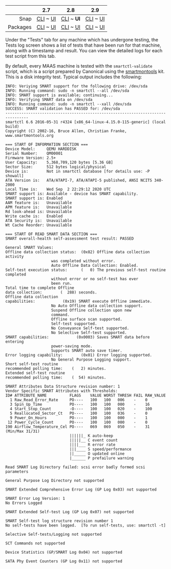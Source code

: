 <!-- deb-2-7-cli
||2.7|2.8|2.9|
|-----:|:-----:|:-----:|:-----:|
|Snap|[CLI](/t/test-logs-snap-2-7-cli/3126) ~ [UI](/t/test-logs-snap-2-7-ui/3127)|[CLI](/t/test-logs-snap-2-8-cli/3128) ~ [UI](/t/test-logs-snap-2-8-ui/3129)|[CLI](/t/test-logs-snap-2-9-cli/3130) ~ [UI](/t/test-logs-snap-2-9-ui/3131)|
|Packages|**CLI** ~ [UI](/t/test-logs-deb-2-7-ui/3133)|[CLI](/t/test-logs-deb-2-8-cli/3134) ~ [UI](/t/test-logs-deb-2-8-ui/3135)|[CLI](/t/test-logs-deb-2-9-cli/3136) ~ [UI](/t/test-logs-deb-2-9-ui/3137)|
 deb-2-7-cli -->

<!-- deb-2-7-ui
||2.7|2.8|2.9|
|-----:|:-----:|:-----:|:-----:|
|Snap|[CLI](/t/test-logs-snap-2-7-cli/3126) ~ [UI](/t/test-logs-snap-2-7-ui/3127)|[CLI](/t/test-logs-snap-2-8-cli/3128) ~ [UI](/t/test-logs-snap-2-8-ui/3129)|[CLI](/t/test-logs-snap-2-9-cli/3130) ~ [UI](/t/test-logs-snap-2-9-ui/3131)|
|Packages|[CLI](/t/test-logs-deb-2-7-cli/3132) ~ **UI**|[CLI](/t/test-logs-deb-2-8-cli/3134) ~ [UI](/t/test-logs-deb-2-8-ui/3135)|[CLI](/t/test-logs-deb-2-9-cli/3136) ~ [UI](/t/test-logs-deb-2-9-ui/3137)|
 deb-2-7-ui -->

<!-- deb-2-8-cli
||2.7|2.8|2.9|
|-----:|:-----:|:-----:|:-----:|
|Snap|[CLI](/t/test-logs-snap-2-7-cli/3126) ~ [UI](/t/test-logs-snap-2-7-ui/3127)|[CLI](/t/test-logs-snap-2-8-cli/3128) ~ [UI](/t/test-logs-snap-2-8-ui/3129)|[CLI](/t/test-logs-snap-2-9-cli/3130) ~ [UI](/t/test-logs-snap-2-9-ui/3131)|
|Packages|[CLI](/t/test-logs-deb-2-7-cli/3132) ~ [UI](/t/test-logs-deb-2-7-ui/3133)||**CLI** ~ [UI](/t/test-logs-deb-2-8-ui/3135)|[CLI](/t/test-logs-deb-2-9-cli/3136) ~ [UI](/t/test-logs-deb-2-9-ui/3137)|
 deb-2-8-cli -->

<!-- deb-2-8-ui
||2.7|2.8|2.9|
|-----:|:-----:|:-----:|:-----:|
|Snap|[CLI](/t/test-logs-snap-2-7-cli/3126) ~ [UI](/t/test-logs-snap-2-7-ui/3127)|[CLI](/t/test-logs-snap-2-8-cli/3128) ~ [UI](/t/test-logs-snap-2-8-ui/3129)|[CLI](/t/test-logs-snap-2-9-cli/3130) ~ [UI](/t/test-logs-snap-2-9-ui/3131)|
|Packages|[CLI](/t/test-logs-deb-2-7-cli/3132) ~ [UI](/t/test-logs-deb-2-7-ui/3133)|[CLI](/t/test-logs-deb-2-8-cli/3134) ~ **UI**|[CLI](/t/test-logs-deb-2-9-cli/3136) ~ [UI](/t/test-logs-deb-2-9-ui/3137)|
 deb-2-8-ui -->

<!-- deb-2-9-cli
||2.7|2.8|2.9|
|-----:|:-----:|:-----:|:-----:|
|Snap|[CLI](/t/test-logs-snap-2-7-cli/3126) ~ [UI](/t/test-logs-snap-2-7-ui/3127)|[CLI](/t/test-logs-snap-2-8-cli/3128) ~ [UI](/t/test-logs-snap-2-8-ui/3129)|[CLI](/t/test-logs-snap-2-9-cli/3130) ~ [UI](/t/test-logs-snap-2-9-ui/3131)|
|Packages|[CLI](/t/test-logs-deb-2-7-cli/3132) ~ [UI](/t/test-logs-deb-2-7-ui/3133)|[CLI](/t/test-logs-deb-2-8-cli/3134) ~ [UI](/t/test-logs-deb-2-8-ui/3135)||**CLI** ~ [UI](/t/test-logs-deb-2-9-ui/3137)|
 deb-2-9-cli -->

<!-- deb-2-9-ui
||2.7|2.8|2.9|
|-----:|:-----:|:-----:|:-----:|
|Snap|[CLI](/t/test-logs-snap-2-7-cli/3126) ~ [UI](/t/test-logs-snap-2-7-ui/3127)|[CLI](/t/test-logs-snap-2-8-cli/3128) ~ [UI](/t/test-logs-snap-2-8-ui/3129)|[CLI](/t/test-logs-snap-2-9-cli/3130) ~ [UI](/t/test-logs-snap-2-9-ui/3131)|
|Packages|[CLI](/t/test-logs-deb-2-7-cli/3132) ~ [UI](/t/test-logs-deb-2-7-ui/3133)|[CLI](/t/test-logs-deb-2-8-cli/3134) ~ [UI](/t/test-logs-deb-2-8-ui/3135)|[CLI](/t/test-logs-deb-2-9-cli/3136) ~ **UI**|
 deb-2-9-ui -->

<!-- snap-2-7-cli
||2.7|2.8|2.9|
|-----:|:-----:|:-----:|:-----:|
|Snap|**CLI** ~ [UI](/t/test-logs-snap-2-7-ui/3127)|[CLI](/t/test-logs-snap-2-8-cli/3128) ~ [UI](/t/test-logs-snap-2-8-ui/3129)|[CLI](/t/test-logs-snap-2-9-cli/3130) ~ [UI](/t/test-logs-snap-2-9-ui/3131)|
|Packages|[CLI](/t/test-logs-deb-2-7-cli/3132) ~ [UI](/t/test-logs-deb-2-7-ui/3133)|[CLI](/t/test-logs-deb-2-8-cli/3134) ~ [UI](/t/test-logs-deb-2-8-ui/3135)|[CLI](/t/test-logs-deb-2-9-cli/3136) ~ [UI](/t/test-logs-deb-2-9-ui/3137)|
 snap-2-7-cli -->

<!-- snap-2-7-ui
||2.7|2.8|2.9|
|-----:|:-----:|:-----:|:-----:|
|Snap|[CLI](/t/test-logs-snap-2-7-cli/3126) ~ **UI**|[CLI](/t/test-logs-snap-2-8-cli/3128) ~ [UI](/t/test-logs-snap-2-8-ui/3129)|[CLI](/t/test-logs-snap-2-9-cli/3130) ~ [UI](/t/test-logs-snap-2-9-ui/3131)|
|Packages|[CLI](/t/test-logs-deb-2-7-cli/3132) ~ [UI](/t/test-logs-deb-2-7-ui/3133)|[CLI](/t/test-logs-deb-2-8-cli/3134) ~ [UI](/t/test-logs-deb-2-8-ui/3135)|[CLI](/t/test-logs-deb-2-9-cli/3136) ~ [UI](/t/test-logs-deb-2-9-ui/3137)|
 snap-2-7-ui -->

<!-- snap-2-8-cli
||2.7|2.8|2.9|
|-----:|:-----:|:-----:|:-----:|
|Snap|[CLI](/t/test-logs-snap-2-7-cli/3126) ~ [UI](/t/test-logs-snap-2-7-ui/3127)||**CLI** ~ [UI](/t/test-logs-snap-2-8-ui/3129)|[CLI](/t/test-logs-snap-2-9-cli/3130) ~ [UI](/t/test-logs-snap-2-9-ui/3131)|
|Packages|[CLI](/t/test-logs-deb-2-7-cli/3132) ~ [UI](/t/test-logs-deb-2-7-ui/3133)|[CLI](/t/test-logs-deb-2-8-cli/3134) ~ [UI](/t/test-logs-deb-2-8-ui/3135)|[CLI](/t/test-logs-deb-2-9-cli/3136) ~ [UI](/t/test-logs-deb-2-9-ui/3137)|
 snap-2-8-cli -->

||2.7|2.8|2.9|
|-----:|:-----:|:-----:|:-----:|
|Snap|[CLI](/t/test-logs-snap-2-7-cli/3126) ~ [UI](/t/test-logs-snap-2-7-ui/3127)|[CLI](/t/test-logs-snap-2-8-cli/3128) ~ **UI**|[CLI](/t/test-logs-snap-2-9-cli/3130) ~ [UI](/t/test-logs-snap-2-9-ui/3131)|
|Packages|[CLI](/t/test-logs-deb-2-7-cli/3132) ~ [UI](/t/test-logs-deb-2-7-ui/3133)|[CLI](/t/test-logs-deb-2-8-cli/3134) ~ [UI](/t/test-logs-deb-2-8-ui/3135)|[CLI](/t/test-logs-deb-2-9-cli/3136) ~ [UI](/t/test-logs-deb-2-9-ui/3137)|

<!-- snap-2-9-cli
||2.7|2.8|2.9|
|-----:|:-----:|:-----:|:-----:|
|Snap|[CLI](/t/test-logs-snap-2-7-cli/3126) ~ [UI](/t/test-logs-snap-2-7-ui/3127)|[CLI](/t/test-logs-snap-2-8-cli/3128) ~ [UI](/t/test-logs-snap-2-8-ui/3129)||**CLI** ~ [UI](/t/test-logs-snap-2-9-ui/3131)|
|Packages|[CLI](/t/test-logs-deb-2-7-cli/3132) ~ [UI](/t/test-logs-deb-2-7-ui/3133)|[CLI](/t/test-logs-deb-2-8-cli/3134) ~ [UI](/t/test-logs-deb-2-8-ui/3135)|[CLI](/t/test-logs-deb-2-9-cli/3136) ~ [UI](/t/test-logs-deb-2-9-ui/3137)|
 snap-2-9-cli -->

<!-- snap-2-9-ui
||2.7|2.8|2.9|
|-----:|:-----:|:-----:|:-----:|
|Snap|[CLI](/t/test-logs-snap-2-7-cli/3126) ~ [UI](/t/test-logs-snap-2-7-ui/3127)|[CLI](/t/test-logs-snap-2-8-cli/3128) ~ [UI](/t/test-logs-snap-2-8-ui/3129)|[CLI](/t/test-logs-snap-2-9-cli/3130) ~ **UI**|
|Packages|[CLI](/t/test-logs-deb-2-7-cli/3132) ~ [UI](/t/test-logs-deb-2-7-ui/3133)|[CLI](/t/test-logs-deb-2-8-cli/3134) ~ [UI](/t/test-logs-deb-2-8-ui/3135)|[CLI](/t/test-logs-deb-2-9-cli/3136) ~ [UI](/t/test-logs-deb-2-9-ui/3137)|
 snap-2-9-ui -->

Under the "Tests" tab for any machine which has undergone testing, the Tests log screen shows a list of tests that have been run for that machine, along with a timestamp and result.  You can view the detailed logs for each test script from this tab.

By default, every MAAS machine is tested with the `smartctl-validate` script, which is a script prepared by Canonical using the [smartmontools](https://www.smartmontools.org) kit.  This is a disk integrity test.  Typical output includes the following:

```
INFO: Veriying SMART support for the following drive: /dev/sda
INFO: Running command: sudo -n smartctl --all /dev/sda
INFO: SMART support is available; continuing...
INFO: Verifying SMART data on /dev/sda
INFO: Running command: sudo -n smartctl --xall /dev/sda
SUCCESS: SMART validation has PASSED for: /dev/sda
--------------------------------------------------------------------------------
smartctl 6.6 2016-05-31 r4324 [x86_64-linux-4.15.0-115-generic] (local build)
Copyright (C) 2002-16, Bruce Allen, Christian Franke, www.smartmontools.org

=== START OF INFORMATION SECTION ===
Device Model:     QEMU HARDDISK
Serial Number:    QM00001
Firmware Version: 2.5+
User Capacity:    5,368,709,120 bytes [5.36 GB]
Sector Size:      512 bytes logical/physical
Device is:        Not in smartctl database [for details use: -P showall]
ATA Version is:   ATA/ATAPI-7, ATA/ATAPI-5 published, ANSI NCITS 340-2000
Local Time is:    Wed Sep  2 22:29:12 2020 UTC
SMART support is: Available - device has SMART capability.
SMART support is: Enabled
AAM feature is:   Unavailable
APM feature is:   Unavailable
Rd look-ahead is: Unavailable
Write cache is:   Enabled
ATA Security is:  Unavailable
Wt Cache Reorder: Unavailable

=== START OF READ SMART DATA SECTION ===
SMART overall-health self-assessment test result: PASSED

General SMART Values:
Offline data collection status:  (0x82)	Offline data collection activity
					was completed without error.
					Auto Offline Data Collection: Enabled.
Self-test execution status:      (   0)	The previous self-test routine completed
					without error or no self-test has ever 
					been run.
Total time to complete Offline 
data collection: 		(  288) seconds.
Offline data collection
capabilities: 			 (0x19) SMART execute Offline immediate.
					No Auto Offline data collection support.
					Suspend Offline collection upon new
					command.
					Offline surface scan supported.
					Self-test supported.
					No Conveyance Self-test supported.
					No Selective Self-test supported.
SMART capabilities:            (0x0003)	Saves SMART data before entering
					power-saving mode.
					Supports SMART auto save timer.
Error logging capability:        (0x01)	Error logging supported.
					No General Purpose Logging support.
Short self-test routine 
recommended polling time: 	 (   2) minutes.
Extended self-test routine
recommended polling time: 	 (  54) minutes.

SMART Attributes Data Structure revision number: 1
Vendor Specific SMART Attributes with Thresholds:
ID# ATTRIBUTE_NAME          FLAGS    VALUE WORST THRESH FAIL RAW_VALUE
  1 Raw_Read_Error_Rate     PO----   100   100   006    -    0
  3 Spin_Up_Time            PO----   100   100   000    -    16
  4 Start_Stop_Count        -O----   100   100   020    -    100
  5 Reallocated_Sector_Ct   PO----   100   100   036    -    0
  9 Power_On_Hours          PO----   100   100   000    -    1
 12 Power_Cycle_Count       PO----   100   100   000    -    0
190 Airflow_Temperature_Cel PO----   069   069   050    -    31 (Min/Max 31/31)
                            ||||||_ K auto-keep
                            |||||__ C event count
                            ||||___ R error rate
                            |||____ S speed/performance
                            ||_____ O updated online
                            |______ P prefailure warning

Read SMART Log Directory failed: scsi error badly formed scsi parameters

General Purpose Log Directory not supported

SMART Extended Comprehensive Error Log (GP Log 0x03) not supported

SMART Error Log Version: 1
No Errors Logged

SMART Extended Self-test Log (GP Log 0x07) not supported

SMART Self-test log structure revision number 1
No self-tests have been logged.  [To run self-tests, use: smartctl -t]

Selective Self-tests/Logging not supported

SCT Commands not supported

Device Statistics (GP/SMART Log 0x04) not supported

SATA Phy Event Counters (GP Log 0x11) not supported
```